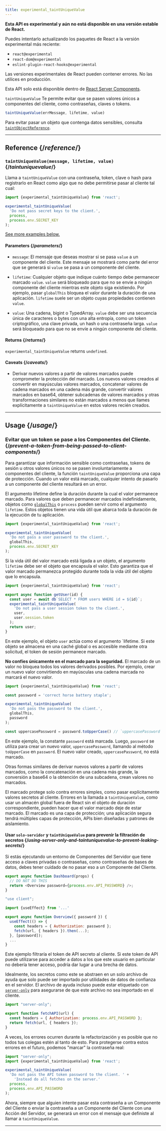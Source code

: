 ```yaml
---
title: experimental_taintUniqueValue
---
```


<Wip>

**Esta API es experimental y aún no está disponible en una versión estable de React.**

Puedes intentarlo actualizando los paquetes de React a la versión experimental más reciente:

- `react@experimental`
- `react-dom@experimental`
- `eslint-plugin-react-hooks@experimental`

Las versiones experimentales de React pueden contener errores. No las utilices en producción.

Esta API solo está disponible dentro de [React Server Components](/reference/react/use-client).

</Wip>


<Intro>

`taintUniqueValue` Te permite evitar que se pasen valores únicos a componentes del cliente, como contraseñas, claves o tokens.

```js
taintUniqueValue(errMessage, lifetime, value)
```

Para evitar pasar un objeto que contenga datos sensibles, consulta [`taintObjectReference`](/reference/react/experimental_taintObjectReference).

</Intro>

<InlineToc />

---

## Reference {/*reference*/}

### `taintUniqueValue(message, lifetime, value)` {/*taintuniquevalue*/}

Llama a `taintUniqueValue` con una contraseña, token, clave o hash para registrarlo en React como algo que no debe permitirse pasar al cliente tal cual:

```js
import {experimental_taintUniqueValue} from 'react';

experimental_taintUniqueValue(
  'Do not pass secret keys to the client.',
  process,
  process.env.SECRET_KEY
);
```

[See more examples below.](#usage)

#### Parameters {/*parameters*/}

* `message`: El mensaje que deseas mostrar si se pasa `value` a un componente del cliente. Este mensaje se mostrará como parte del error que se generará si `value` se pasa a un componente del cliente.

* `lifetime`: Cualquier objeto que indique cuánto tiempo debe permanecer marcado `value`. `value` será bloqueado para que no se envíe a ningún componente del cliente mientras este objeto siga existiendo. Por ejemplo, pasar `globalThis` bloquea el valor durante la duración de una aplicación. `lifetime` suele ser un objeto cuyas propiedades contienen `value`.

* `value`: Una cadena, bigint o TypedArray. `value` debe ser una secuencia única de caracteres o bytes con una alta entropía, como un token criptográfico, una clave privada, un hash o una contraseña larga. `value` será bloqueado para que no se envíe a ningún componente del cliente.

#### Returns {/*returns*/}

`experimental_taintUniqueValue` returns `undefined`.

#### Caveats {/*caveats*/}

- Derivar nuevos valores a partir de valores marcados puede comprometer la protección del marcado. Los nuevos valores creados al convertir en mayúsculas valores marcados, concatenar valores de cadena marcados en una cadena más grande, convertir valores marcados en base64, obtener subcadenas de valores marcados y otras transformaciones similares no están marcados a menos que llames explícitamente a `taintUniqueValue` en estos valores recién creados.

---

## Usage {/*usage*/}

### Evitar que un token se pase a los Componentes del Cliente. {/*prevent-a-token-from-being-passed-to-client-components*/}

Para garantizar que información sensible como contraseñas, tokens de sesión u otros valores únicos no se pasen involuntariamente a componentes del cliente, la función `taintUniqueValue` proporciona una capa de protección. Cuando un valor está marcado, cualquier intento de pasarlo a un componente del cliente resultará en un error.

El argumento lifetime define la duración durante la cual el valor permanece marcado. Para valores que deben permanecer marcados indefinidamente, objetos como [`globalThis`](https://developer.mozilla.org/en-US/docs/Web/JavaScript/Reference/Global_Objects/globalThis) o `process` pueden servir como el argumento `lifetime`. Estos objetos tienen una vida útil que abarca toda la duración de la ejecución de tu aplicación.

```js
import {experimental_taintUniqueValue} from 'react';

experimental_taintUniqueValue(
  'Do not pass a user password to the client.',
  globalThis,
  process.env.SECRET_KEY
);
```

Si la vida útil del valor marcado está ligada a un objeto, el argumento `lifetime` debe ser el objeto que encapsula el valor. Esto garantiza que el valor marcado permanezca protegido durante toda la vida útil del objeto que lo encapsula.

```js
import {experimental_taintUniqueValue} from 'react';

export async function getUser(id) {
  const user = await db`SELECT * FROM users WHERE id = ${id}`;
  experimental_taintUniqueValue(
    'Do not pass a user session token to the client.',
    user,
    user.session.token
  );
  return user;
}
```

En este ejemplo, el objeto `user` actúa como el argumento `lifetime. Si este objeto se almacena en una caché global o es accesible mediante otra solicitud, el token de sesión permanece marcado.

<Pitfall>

**No confíes únicamente en el marcado para la seguridad.** El marcado de un valor no bloquea todos los valores derivados posibles. Por ejemplo, crear un nuevo valor convirtiendo en mayúsculas una cadena marcada no marcará el nuevo valor.


```js
import {experimental_taintUniqueValue} from 'react';

const password = 'correct horse battery staple';

experimental_taintUniqueValue(
  'Do not pass the password to the client.',
  globalThis,
  password
);

const uppercasePassword = password.toUpperCase() // `uppercasePassword` is not tainted
```

En este ejemplo, la constante `password` está marcada. Luego, `password` se utiliza para crear un nuevo valor, `uppercasePassword`, llamando al método `toUpperCase` en `password`. El nuevo valor creado, `uppercasePassword`, no está marcado.

Otras formas similares de derivar nuevos valores a partir de valores marcados, como la concatenación en una cadena más grande, la conversión a base64 o la obtención de una subcadena, crean valores no marcados.

El marcado protege solo contra errores simples, como pasar explícitamente valores secretos al cliente. Errores en la llamada a `taintUniqueValue`, como usar un almacén global fuera de React sin el objeto de duración correspondiente, pueden hacer que el valor marcado deje de estar marcado. El marcado es una capa de protección; una aplicación segura tendrá múltiples capas de protección, APIs bien diseñadas y patrones de aislamiento.


</Pitfall>

<DeepDive>

#### Usar `solo-servidor` y `taintUniqueValue` para prevenir la filtración de secretos {/*using-server-only-and-taintuniquevalue-to-prevent-leaking-secrets*/}

Si estás ejecutando un entorno de Componentes del Servidor que tiene acceso a claves privadas o contraseñas, como contraseñas de bases de datos, debes tener cuidado de no pasar eso a un Componente del Cliente.

```js
export async function Dashboard(props) {
  // DO NOT DO THIS
  return <Overview password={process.env.API_PASSWORD} />;
}
```

```js
"use client";

import {useEffect} from '...'

export async function Overview({ password }) {
  useEffect(() => {
    const headers = { Authorization: password };
    fetch(url, { headers }).then(...);
  }, [password]);
  ...
}
```

Este ejemplo filtraría el token de API secreto al cliente. Si este token de API puede utilizarse para acceder a datos a los que este usuario en particular no debería tener acceso, podría dar lugar a una brecha de datos.

[comment]: <> (TODO: Link to `server-only` docs once they are written)

Idealmente, los secretos como este se abstraen en un solo archivo de ayuda que solo puede ser importado por utilidades de datos de confianza en el servidor. El archivo de ayuda incluso puede estar etiquetado con [`server-only`](https://www.npmjs.com/package/server-only) para asegurarse de que este archivo no sea importado en el cliente.

```js
import "server-only";

export function fetchAPI(url) {
  const headers = { Authorization: process.env.API_PASSWORD };
  return fetch(url, { headers });
}
```

A veces, los errores ocurren durante la refactorización y es posible que no todos tus colegas estén al tanto de esto. 
Para protegerse contra estos errores en el futuro, podemos "marcar" la contraseña real:

```js
import "server-only";
import {experimental_taintUniqueValue} from 'react';

experimental_taintUniqueValue(
  'Do not pass the API token password to the client. ' +
    'Instead do all fetches on the server.'
  process,
  process.env.API_PASSWORD
);
```

Ahora, siempre que alguien intente pasar esta contraseña a un Componente del Cliente o enviar la contraseña a un Componente del Cliente con una Acción del Servidor, se generará un error con el mensaje que definiste al llamar a `taintUniqueValue`.

</DeepDive>

---
